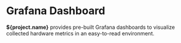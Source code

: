 # Grafana Dashboard

**${project.name}** provides pre-built Grafana dashboards to visualize collected hardware metrics in an easy-to-read environment.

